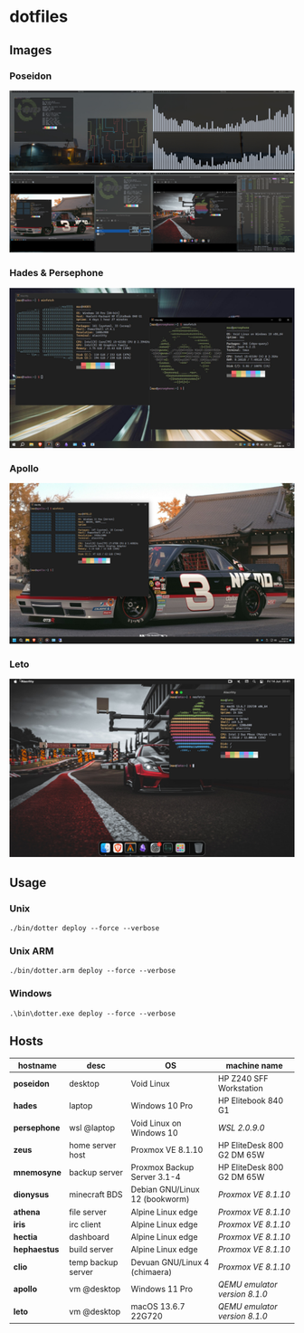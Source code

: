 # dotfiles

## Images

### Poseidon

![poseidon](./images/poseidon.png)
![poseidon virtualisation](./images/poseidon_virtualisation.png)

### Hades & Persephone

![hades](./images/hades.png)

### Apollo

![apollo](./images/apollo.png)

### Leto

![leto](./images/leto.png)

## Usage

### Unix

```shell
./bin/dotter deploy --force --verbose
```

### Unix ARM

```shell
./bin/dotter.arm deploy --force --verbose
```

### Windows

```shell
.\bin\dotter.exe deploy --force --verbose
```

## Hosts

| hostname             | desc                  | OS                                    | machine name                  |
| -------------------- | --------------------- | ------------------------------------- | ----------------------------- |
| **poseidon**         | desktop               | Void Linux                            | HP Z240 SFF Workstation       |
| **hades**            | laptop                | Windows 10 Pro                        | HP Elitebook 840 G1           |
| **persephone**       | wsl @laptop           | Void Linux on Windows 10              | *WSL 2.0.9.0*                 |
| **zeus**             | home server host      | Proxmox VE 8.1.10                     | HP EliteDesk 800 G2 DM 65W    |
| **mnemosyne**        | backup server         | Proxmox Backup Server 3.1-4           | HP EliteDesk 800 G2 DM 65W    |
| **dionysus**         | minecraft BDS         | Debian GNU/Linux 12 (bookworm)        | *Proxmox VE 8.1.10*           |
| **athena**           | file server           | Alpine Linux edge                     | *Proxmox VE 8.1.10*           |
| **iris**             | irc client            | Alpine Linux edge                     | *Proxmox VE 8.1.10*           |
| **hectia**           | dashboard             | Alpine Linux edge                     | *Proxmox VE 8.1.10*           |
| **hephaestus**       | build server          | Alpine Linux edge                     | *Proxmox VE 8.1.10*           |
| **clio**             | temp backup server    | Devuan GNU/Linux 4 (chimaera)         | *Proxmox VE 8.1.10*           |
| **apollo**           | vm @desktop           | Windows 11 Pro                        | *QEMU emulator version 8.1.0* |
| **leto**             | vm @desktop           | macOS 13.6.7 22G720                   | *QEMU emulator version 8.1.0* |
